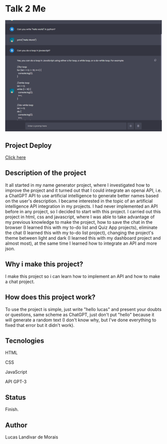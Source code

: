 <h1>Talk 2 Me</h1>
  <img src="img/Captura de Tela (18).png">

<h2>Project Deploy</h2>
 <a href="https://lnkd.in/drs4eYi2" target_blank>Click here</a>
  
<h2>Description of the project</h2>
<p>It all started in my name generator project, where I investigated how to improve the project and it turned out that I could integrate an openai API, i.e. a ChatGPT API to use artificial intelligence to generate better names based on the user's description.
I became interested in the topic of an artificial intelligence API integration in my projects. I had never implemented an API before in any project, so I decided to start with this project. I carried out this project in html, css and javascript, where I was able to take advantage of my previous knowledge to make the project, how to save the chat in the browser (I learned this with my to-do list and Quiz App projects), eliminate the chat (I learned this with my to-do list project), changing the project's theme between light and dark (I learned this with my dashboard project and almost most), at the same time I learned how to integrate an API and more json.</p> 

<h2>Why i make this project?</h2>
<p>I make this project so i can learn how to implement an API and how to make a chat project.</p>

<h2>How does this project work?</h2>
<P>To use the project is simple, just write "hello lucas" and present your doubts or questions, same scheme as ChatGPT, just don't put "hello" because it will generate a random text (I don't know why, but I've done everything to fixed that error but it didn't work).</p>

<h2>Tecnologies</h2>
<p>HTML</p>
<p>CSS</p>
<p>JavaScript</p>
<p>API GPT-3</p>

<h2>Status</h2>
<p>Finish.</p>

<h2>Author</h2>
<p>Lucas Landivar de Morais</p>
